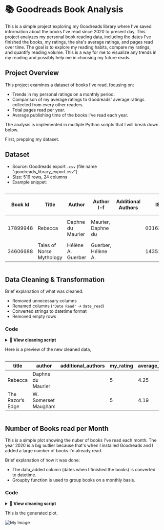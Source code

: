 # 📚 Goodreads Book Analysis

This is a simple project exploring my Goodreads library where I've saved information about the books I've read since 2020 to present day.
This project analyzes my personal book reading data, including the dates I've finished the books, my ratings, the site's average ratings, and pages read over time. The goal is to explore my reading habits, compare my ratings, and quantify reading volume. This is a way for me to visualize any trends in my reading and possibly help me in choosing my future reads.

## Project Overview
This project examines a dataset of books I’ve read, focusing on:
- Trends in my personal ratings on a monthly period.
- Comparison of my average ratings to Goodreads' average ratings collected from every other readers.
- Total pages read per year.
- Average publishing time of the books I've read each year.

The analysis is implemented in multiple Python scripts that I will break down below.

First, prepping my dataset.

## Dataset
- Source: Goodreads export `.csv` (file name "goodreads_library_export.csv")
- Size: 516 rows, 24 columns
- Example snippet:

<p style="overflow-x:auto;">

<table>
  <thead>
    <tr>
      <th>Book Id</th>
      <th>Title</th>
      <th>Author</th>
      <th>Author l-f</th>
      <th>Additional Authors</th>
      <th>ISBN</th>
      <th>ISBN13</th>
      <th>My Rating</th>
      <th>Average Rating</th>
      <th>Publisher</th>
      <th>Binding</th>
      <th>Number of Pages</th>
      <th>Year Published</th>
      <th>Original Publication Year</th>
      <th>Date Read</th>
      <th>Date Added</th>
      <th>Bookshelves</th>
      <th>Bookshelves with positions</th>
      <th>Exclusive Shelf</th>
      <th>My Review</th>
      <th>Spoiler</th>
      <th>Private Notes</th>
      <th>Read Count</th>
      <th>Owned Copies</th>
    </tr>
  </thead>
  <tbody>
    <tr>
      <td>17899948</td>
      <td>Rebecca</td>
      <td>Daphne du Maurier</td>
      <td>Maurier, Daphne du</td>
      <td></td>
      <td>0316323705</td>
      <td>9780316323703</td>
      <td>5</td>
      <td>4.25</td>
      <td>Little, Brown and Company</td>
      <td>Kindle Edition</td>
      <td>449</td>
      <td>2013</td>
      <td>1938</td>
      <td></td>
      <td>6/20/2020</td>
      <td></td>
      <td></td>
      <td>read</td>
      <td></td>
      <td></td>
      <td></td>
      <td>1</td>
      <td>0</td>
    </tr>
    <tr>
      <td>34606688</td>
      <td>Tales of Norse Mythology</td>
      <td>Hélène A. Guerber</td>
      <td>Guerber, Hélène A.</td>
      <td></td>
      <td>1435164989</td>
      <td>9781435164987</td>
      <td>0</td>
      <td>3.91</td>
      <td>Barnes & Noble</td>
      <td>Leather Bound</td>
      <td>464</td>
      <td>2017</td>
      <td>1895</td>
      <td></td>
      <td>7/3/2025</td>
      <td>to-read</td>
      <td>to-read (#320)</td>
      <td>to-read</td>
      <td></td>
      <td></td>
      <td></td>
      <td>0</td>
      <td>0</td>
    </tr>
  </tbody>
</table>

</p>

## Data Cleaning & Transformation
Brief explanation of what was cleaned:
- Removed unnecessary columns
- Renamed columns (`'Date Read'` → `date_read`)
- Converted strings to datetime format
- Removed empty rows

### Code
<details>
<summary><strong>📄 View cleaning script</strong></summary>

```python
import pandas as pd

# Load data
df = pd.read_csv("data/goodreads_library_export.csv")

# Show initial shape and columns
print("Initial shape:", df.shape)
print("Initial columns:", df.columns)

# Delete unnecessary columns
dropped_cols = [
    'Book Id', 'ISBN', 'ISBN13', 'Publisher', 'Binding',
    'Author l-f', 'My Thoughts', 'Private Notes', 'Spoiler', 
    'Recommended For', 'Recommended By', 'Owned Copies', 
    'Original Publication Year', 'Bookshelves with positions',
    'Cover Image Url'
]
df = df.drop(columns=[col for col in dropped_cols if col in df.columns])

# Clean the column names
df.columns = df.columns.str.strip().str.lower().str.replace(' ', '_')

# Convert date columns to datetime
df['date_read'] = pd.to_datetime(df['date_read'], errors='coerce')
df['date_added'] = pd.to_datetime(df["date_added"], errors='coerce')

# Fill in missing values
df['number_of_pages'] = df['number_of_pages'].fillna(0).astype(int)
df['my_rating'] = df['my_rating'].fillna(0)
df['average_rating'] = df['average_rating'].fillna(0)

# Filter to only "read" books
df = df[df['exclusive_shelf'] == 'read']

# Save cleaned version
df.to_csv('output/cleaned_books.csv', index=False)

print("Cleaned data saved to output/cleaned_books.csv")
print("Final shape:", df.shape)

 ```
</details>

Here is a preview of the new cleaned data,
<p style="overflow-x:auto;">

<table>
  <thead>
    <tr>
      <th>title</th>
      <th>author</th>
      <th>additional_authors</th>
      <th>my_rating</th>
      <th>average_rating</th>
      <th>number_of_pages</th>
      <th>year_published</th>
      <th>date_read</th>
      <th>date_added</th>
      <th>bookshelves</th>
      <th>exclusive_shelf</th>
      <th>my_review</th>
      <th>read_count</th>
    </tr>
  </thead>
  <tbody>
    <tr>
      <td>Rebecca</td>
      <td>Daphne du Maurier</td>
      <td></td>
      <td>5</td>
      <td>4.25</td>
      <td>449</td>
      <td>2013</td>
      <td></td>
      <td>6/20/2020</td>
      <td></td>
      <td>read</td>
      <td></td>
      <td>1</td>
    </tr>
    <tr>
      <td>The Razor’s Edge</td>
      <td>W. Somerset Maugham</td>
      <td></td>
      <td>5</td>
      <td>4.19</td>
      <td>314</td>
      <td>2003</td>
      <td></td>
      <td>7/3/2025</td>
      <td></td>
      <td>read</td>
      <td></td>
      <td>1</td>
    </tr>
  </tbody>
</table>

</p>

## Number of Books read per Month

This is a simple plot showing the nuber of books I've read each month. The year 2020 is a big outlier because that's when I installed Goodreads and I added a large number of books I'd already read.

Brief explanation of how it was done:
- The data_added column (dates when I finished the books) is converted to datetime.
- Groupby function is used to group books on a monthly basis.

### Code
<details>
<summary><strong>📄 View cleaning script</strong></summary>

```python
import pandas as pd
import matplotlib.pyplot as plt
import numpy as np

#load data
df = pd.read_csv("output/cleaned_books.csv")

#convert date_added to datatime
df["date_added"] = pd.to_datetime(df["date_added"], errors ='coerce')
monthly = df.groupby(df['date_added'].dt.to_period('M')).size()
print(monthly)


#group monthly
books_monthly = df.groupby(df['date_added'].dt.to_period('M')).size()

print(books_monthly)

books_monthly.plot(kind = 'bar', figsize=(12,5),title = "Books read each month (capped)")
plt.ylim(0,10)
plt.ylabel("Number of Books")
yticks = np.linspace(0,10, num = 11)
plt.yticks(yticks)
plt.xlabel("Month")
plt.tight_layout()
plt.show()
```
</details>

This is the generated plot.

![My Image]("C:\Users\viken\OneDrive\Documents\python_learning\output\Figure_1.png")
